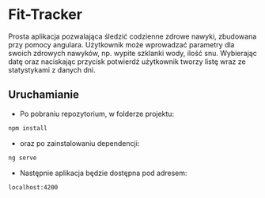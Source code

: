 # Fit-Tracker
Prosta aplikacja pozwalająca śledzić codzienne zdrowe nawyki, zbudowana przy pomocy angulara. Użytkownik może wprowadzać parametry dla swoich zdrowych nawyków, np. wypite szklanki wody, ilość snu. Wybierając datę oraz naciskając przycisk potwierdź użytkownik tworzy listę wraz ze statystykami z danych dni.

## Uruchamianie
- Po pobraniu repozytorium, w folderze projektu:
```bash
npm install
```
- oraz po zainstalowaniu dependencji:
```bash
ng serve
```
- Następnie aplikacja będzie dostępna pod adresem:
```bash
localhost:4200
```

